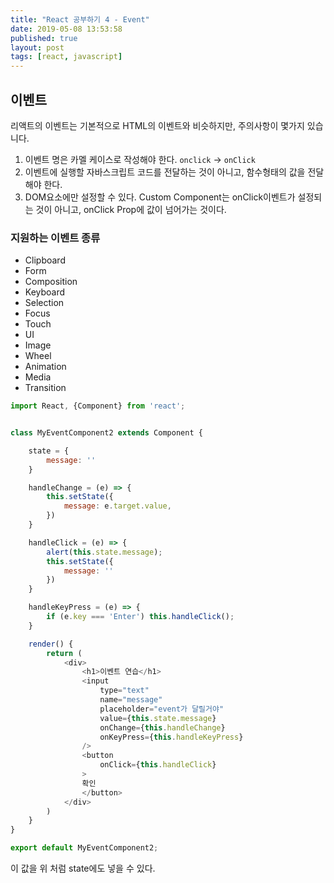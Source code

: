 ```yaml
---
title: "React 공부하기 4 - Event"
date: 2019-05-08 13:53:58
published: true
layout: post
tags: [react, javascript]
---
```


## 이벤트

리액트의 이벤트는 기본적으로 HTML의 이벤트와 비슷하지만, 주의사항이 몇가지 있습니다.

1. 이벤트 명은 카멜 케이스로 작성해야 한다. `onclick` → `onClick`
2. 이벤트에 실행할 자바스크립트 코드를 전달하는 것이 아니고, 함수형태의 값을 전달해야 한다.
3. DOM요소에만 설정할 수 있다. Custom Component는 onClick이벤트가 설정되는 것이 아니고, onClick Prop에 값이 넘어가는 것이다.

### 지원하는 이벤트 종류

- Clipboard
- Form
- Composition
- Keyboard
- Selection
- Focus
- Touch
- UI
- Image
- Wheel
- Animation
- Media
- Transition

```javascript
import React, {Component} from 'react';


class MyEventComponent2 extends Component {

    state = {
        message: ''
    }

    handleChange = (e) => {
        this.setState({
            message: e.target.value,
        })
    }

    handleClick = (e) => {
        alert(this.state.message);
        this.setState({
            message: ''
        })
    }

    handleKeyPress = (e) => {
        if (e.key === 'Enter') this.handleClick();
    }

    render() {
        return (
            <div>
                <h1>이벤트 연습</h1>
                <input
                    type="text"
                    name="message" 
                    placeholder="event가 달릴거야"
                    value={this.state.message}
                    onChange={this.handleChange}
                    onKeyPress={this.handleKeyPress}
                />            
                <button
                    onClick={this.handleClick}
                >
                확인
                </button>
            </div>
        )
    }
}

export default MyEventComponent2;
```

이 값을 위 처럼 state에도 넣을 수 있다.